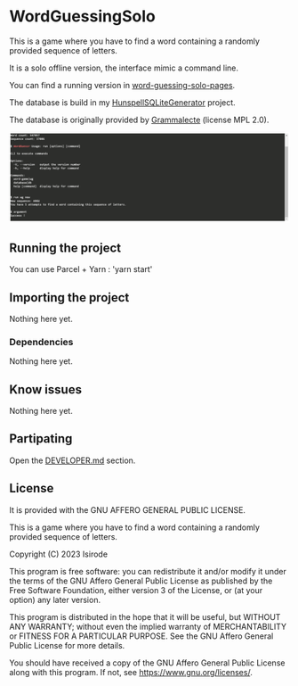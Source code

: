 # WordGuessingSolo

This is a game where you have to find a word containing a randomly provided sequence of letters.

It is a solo offline version, the interface mimic a command line.

You can find a running version in [word-guessing-solo-pages](https://github.com/isirode/word-guessing-solo-pages).

The database is build in my [HunspellSQLiteGenerator](https://github.com/isirode/HunspellSQLiteGenerator) project.

The database is originally provided by [Grammalecte](https://grammalecte.net/) (license MPL 2.0).

![Example](./Documentation/Resources/Example.PNG)

## Running the project

You can use Parcel + Yarn : 'yarn start'

## Importing the project

Nothing here yet.

### Dependencies

Nothing here yet.

## Know issues

Nothing here yet.

## Partipating

Open the [DEVELOPER.md](./DEVELOPER.md) section.

## License

It is provided with the GNU AFFERO GENERAL PUBLIC LICENSE.

This is a game where you have to find a word containing a randomly provided sequence of letters.

Copyright (C) 2023  Isirode

This program is free software: you can redistribute it and/or modify
it under the terms of the GNU Affero General Public License as
published by the Free Software Foundation, either version 3 of the
License, or (at your option) any later version.

This program is distributed in the hope that it will be useful,
but WITHOUT ANY WARRANTY; without even the implied warranty of
MERCHANTABILITY or FITNESS FOR A PARTICULAR PURPOSE.  See the
GNU Affero General Public License for more details.

You should have received a copy of the GNU Affero General Public License
along with this program.  If not, see <https://www.gnu.org/licenses/>.
